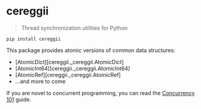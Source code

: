 # cereggii

> Thread synchronization utilities for Python

```shell
pip install cereggii
```

This package provides atomic versions of common data structures:

- [AtomicDict][cereggii._cereggii.AtomicDict]
- [AtomicInt64][cereggii._cereggii.AtomicInt64]
- [AtomicRef][cereggii._cereggii.AtomicRef]
- …and more to come

If you are novel to concurrent programming, you can read the [Concurrency
101](./concurrency-101/index.md) guide.

[//]: # (Along with the Python bindings, you can also find equivalent [C-APIs]&#40;./c-api/...&#41;.)
